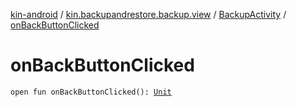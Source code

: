 [kin-android](../../index.md) / [kin.backupandrestore.backup.view](../index.md) / [BackupActivity](index.md) / [onBackButtonClicked](./on-back-button-clicked.md)

# onBackButtonClicked

`open fun onBackButtonClicked(): `[`Unit`](https://kotlinlang.org/api/latest/jvm/stdlib/kotlin/-unit/index.html)